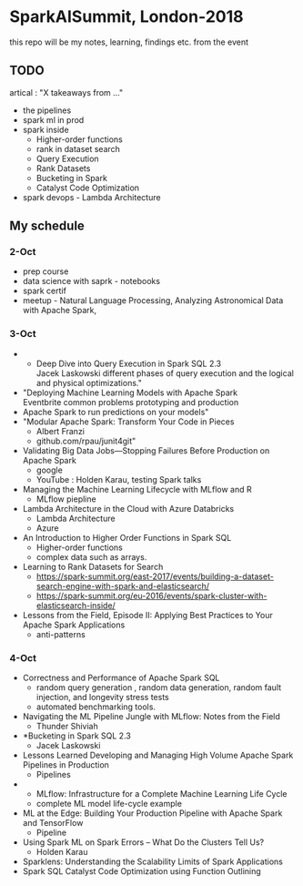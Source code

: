 # SparkAISummit, London-2018
this repo will be my notes, learning, findings etc. from the event

## TODO
artical : "X takeaways from …"   
  - the pipelines      
  - spark ml in prod   
  - spark inside 
    - Higher-order functions  
    - rank in dataset search     
    - Query Execution  
    - Rank Datasets  
    - Bucketing in Spark   
    - Catalyst Code Optimization  
  - spark devops - Lambda Architecture  


## My schedule

### 2-Oct
- prep course  
- data science with saprk - notebooks   
- spark certif  
- meetup - Natural Language Processing, Analyzing Astronomical Data with Apache Spark,  


### 3-Oct
- * Deep Dive into Query Execution in Spark SQL 2.3  
  Jacek Laskowski
different phases of query execution and the logical and physical optimizations."
- "Deploying Machine Learning Models with Apache Spark  
Eventbrite
common problems
 prototyping and production
- Apache Spark to run predictions on your models"  
- "Modular Apache Spark: Transform Your Code in Pieces  
  - Albert Franzi
  - github.com/rpau/junit4git"
- Validating Big Data Jobs—Stopping Failures Before Production on Apache Spark  
  - google 
  - YouTube  : Holden Karau, testing Spark talks
- Managing the Machine Learning Lifecycle with MLflow and R
  - MLflow piepline
- Lambda Architecture in the Cloud with Azure Databricks
  - Lambda Architecture
  - Azure 
- An Introduction to Higher Order Functions in Spark SQL  
  - Higher-order functions
  - complex data such as arrays.
- Learning to Rank Datasets for Search
  - https://spark-summit.org/east-2017/events/building-a-dataset-search-engine-with-spark-and-elasticsearch/
  - https://spark-summit.org/eu-2016/events/spark-cluster-with-elasticsearch-inside/
- Lessons from the Field, Episode II: Applying Best Practices to Your Apache Spark Applications  
  - anti-patterns

### 4-Oct  
- Correctness and Performance of Apache Spark SQL   
  - random query generation  , random data generation, random fault injection, and longevity stress tests  
  - automated benchmarking tools.
- Navigating the ML Pipeline Jungle with MLflow: Notes from the Field  
  -  Thunder Shiviah
- *Bucketing in Spark SQL 2.3  
  - Jacek Laskowski   
- Lessons Learned Developing and Managing High Volume Apache Spark Pipelines in Production  
  - Pipelines
- * MLflow: Infrastructure for a Complete Machine Learning Life Cycle  
  - complete ML model life-cycle example
- ML at the Edge: Building Your Production Pipeline with Apache Spark and TensorFlow  
  - Pipeline
- Using Spark ML on Spark Errors – What Do the Clusters Tell Us?  
  - Holden Karau  
- Sparklens: Understanding the Scalability Limits of Spark Applications    
- Spark SQL Catalyst Code Optimization using Function Outlining    


